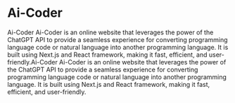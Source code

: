# Ai-Coder
 Ai-Coder Ai-Coder is an online website that leverages the power of the ChatGPT API to provide a seamless experience for converting programming language code or natural language into another programming language. It is built using Next.js and React framework, making it fast, efficient, and user-friendly.Ai-Coder Ai-Coder is an online website that leverages the power of the ChatGPT API to provide a seamless experience for converting programming language code or natural language into another programming language. It is built using Next.js and React framework, making it fast, efficient, and user-friendly.
